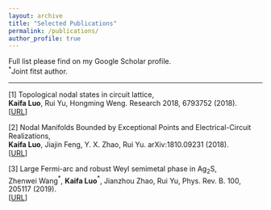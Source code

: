 ```yaml
---
layout: archive
title: "Selected Publications"
permalink: /publications/
author_profile: true
---
```


Full list please find on my Google Scholar profile.<br/>
$^{*}$Joint fitst author.

---

[1] Topological nodal states in circuit lattice,<br/>
**Kaifa Luo**, Rui Yu, Hongming Weng. Research 2018, 6793752 (2018).<br/>
[[URL](https://spj.sciencemag.org/research/2018/6793752/)]

[2] Nodal Manifolds Bounded by Exceptional Points and Electrical-Circuit Realizations,<br/>
**Kaifa Luo**, Jiajin Feng, Y. X. Zhao, Rui Yu. arXiv:1810.09231 (2018).<br/>
[[URL](https://arxiv.org/abs/1810.09231)]

[3] Large Fermi-arc and robust Weyl semimetal phase in Ag$_2$S,<br/>
Zhenwei Wang$^{*}$, **Kaifa Luo**$^{*}$, Jianzhou Zhao, Rui Yu, Phys. Rev. B. 100, 205117 (2019).<br/>
[[URL](https://journals.aps.org/prb/abstract/10.1103/PhysRevB.100.205117)]
